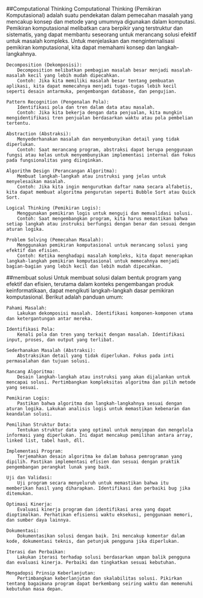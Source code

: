 ##Computational Thinking
Computational Thinking (Pemikiran Komputasional) adalah suatu pendekatan dalam pemecahan masalah yang mencakup konsep dan metode yang umumnya digunakan dalam komputasi. Pemikiran komputasional melibatkan cara berpikir yang terstruktur dan sistematis, yang dapat membantu seseorang untuk merancang solusi efektif untuk masalah kompleks. Untuk menjelaskan dan menginternalisasi pemikiran komputasional, kita dapat memahami konsep dan langkah-langkahnya.

    Decomposition (Dekomposisi):
        Decomposition melibatkan pembagian masalah besar menjadi masalah-masalah kecil yang lebih mudah dipecahkan.
        Contoh: Jika kita memiliki masalah besar tentang pembuatan aplikasi, kita dapat memecahnya menjadi tugas-tugas lebih kecil seperti desain antarmuka, pengembangan database, dan pengujian.

    Pattern Recognition (Pengenalan Pola):
        Identifikasi pola dan tren dalam data atau masalah.
        Contoh: Jika kita bekerja dengan data penjualan, kita mungkin mengidentifikasi tren penjualan berdasarkan waktu atau pola pembelian tertentu.

    Abstraction (Abstraksi):
        Menyederhanakan masalah dan menyembunyikan detail yang tidak diperlukan.
        Contoh: Saat merancang program, abstraksi dapat berupa penggunaan fungsi atau kelas untuk menyembunyikan implementasi internal dan fokus pada fungsionalitas yang diinginkan.

    Algorithm Design (Perancangan Algoritma):
        Membuat langkah-langkah atau instruksi yang jelas untuk menyelesaikan masalah.
        Contoh: Jika kita ingin mengurutkan daftar nama secara alfabetis, kita dapat membuat algoritma pengurutan seperti Bubble Sort atau Quick Sort.

    Logical Thinking (Pemikiran Logis):
        Menggunakan pemikiran logis untuk menguji dan memvalidasi solusi.
        Contoh: Saat mengembangkan program, kita harus memastikan bahwa setiap langkah atau instruksi berfungsi dengan benar dan sesuai dengan aturan logika.

    Problem Solving (Pemecahan Masalah):
        Menggunakan pemikiran komputasional untuk merancang solusi yang efektif dan efisien.
        Contoh: Ketika menghadapi masalah kompleks, kita dapat menerapkan langkah-langkah pemikiran komputasional untuk memecahnya menjadi bagian-bagian yang lebih kecil dan lebih mudah dipecahkan.
##membuat solusi
Untuk membuat solusi dalam bentuk program yang efektif dan efisien, terutama dalam konteks pengembangan produk keinformatikaan, dapat mengikuti langkah-langkah dasar pemikiran komputasional. Berikut adalah panduan umum:

    Pahami Masalah:
        Lakukan dekomposisi masalah. Identifikasi komponen-komponen utama dan ketergantungan antar mereka.

    Identifikasi Pola:
        Kenali pola dan tren yang terkait dengan masalah. Identifikasi input, proses, dan output yang terlibat.

    Sederhanakan Masalah (Abstraksi):
        Abstraksikan detail yang tidak diperlukan. Fokus pada inti permasalahan dan tujuan solusi.

    Rancang Algoritma:
        Desain langkah-langkah atau instruksi yang akan dijalankan untuk mencapai solusi. Pertimbangkan kompleksitas algoritma dan pilih metode yang sesuai.

    Pemikiran Logis:
        Pastikan bahwa algoritma dan langkah-langkahnya sesuai dengan aturan logika. Lakukan analisis logis untuk memastikan kebenaran dan keandalan solusi.

    Pemilihan Struktur Data:
        Tentukan struktur data yang optimal untuk menyimpan dan mengelola informasi yang diperlukan. Ini dapat mencakup pemilihan antara array, linked list, tabel hash, dll.

    Implementasi Program:
        Terjemahkan desain algoritma ke dalam bahasa pemrograman yang dipilih. Pastikan implementasi efisien dan sesuai dengan praktik pengembangan perangkat lunak yang baik.

    Uji dan Validasi:
        Uji program secara menyeluruh untuk memastikan bahwa itu memberikan hasil yang diharapkan. Identifikasi dan perbaiki bug jika ditemukan.

    Optimasi Kinerja:
        Evaluasi kinerja program dan identifikasi area yang dapat dioptimalkan. Perhatikan efisiensi waktu eksekusi, penggunaan memori, dan sumber daya lainnya.

    Dokumentasi:
        Dokumentasikan solusi dengan baik. Ini mencakup komentar dalam kode, dokumentasi teknis, dan petunjuk pengguna jika diperlukan.

    Iterasi dan Perbaikan:
        Lakukan iterasi terhadap solusi berdasarkan umpan balik pengguna dan evaluasi kinerja. Perbaiki dan tingkatkan sesuai kebutuhan.

    Mengadopsi Prinsip Keberlanjutan:
        Pertimbangkan keberlanjutan dan skalabilitas solusi. Pikirkan tentang bagaimana program dapat berkembang seiring waktu dan memenuhi kebutuhan masa depan.

